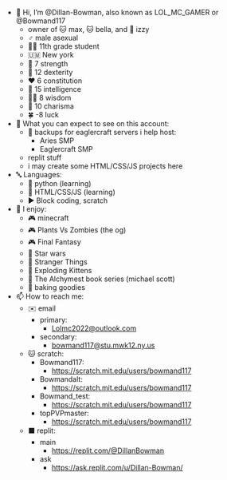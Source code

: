 - 👋 Hi, I’m @Dillan-Bowman, also known as LOL_MC_GAMER or @Bowmand117
  - owner of 🐱 max, 🐱 bella, and 🐶 izzy
  - ♂️ male asexual
  - 🧑‍🎓 11th grade student
  - 🇺🇲 New york
  - 💪 7 strength
  - 👋 12 dexterity
  - ❤️ 6 constitution
  - 🧠 15 intelligence
  - 🧙‍♂️ 8 wisdom
  - 💬 10 charisma
  - 🍀 -8 luck
- 👀 What you can expect to see on this account:
  - 📎 backups for eaglercraft servers i help host:
    - Aries SMP
    - Eaglercraft SMP
  - replit stuff
  - i may create some HTML/CSS/JS projects here
- 🔤 Languages:
  - 🐍 python (learning)
  - 📝 HTML/CSS/JS (learning)
  - ▶️ Block coding, scratch
- 💞️ I enjoy:
  - 🎮 minecraft
  - 🎮 Plants Vs Zombies (the og)
  - 🎮 Final Fantasy
  - 🎥 Star wars
  - 🎥 Stranger Things
  - 🎴 Exploding Kittens
  - 📘 The Alchymest book series (michael scott)
  - 🍰 baking goodies
- 📫 How to reach me:
  - ✉️ email
    - primary: 
      - Lolmc2022@outlook.com
    - secondary: 
      - bowmand117@stu.mwk12.ny.us
  - 🐱 scratch:
    - Bowmand117: 
      - https://scratch.mit.edu/users/bowmand117
    - Bowmandalt: 
      - https://scratch.mit.edu/users/bowmand117
    - Bowmand_test: 
      - https://scratch.mit.edu/users/bowmand117
    - topPVPmaster: 
      - https://scratch.mit.edu/users/bowmand117
  - ⬛ replit:
    - main
      - https://replit.com/@DillanBowman
    - ask
      - https://ask.replit.com/u/Dillan-Bowman/


<!---
Dillan-Bowman/Dillan-Bowman is a ✨ special ✨ repository because its `README.md` (this file) appears on your GitHub profile.
You can click the Preview link to take a look at your changes.
--->
